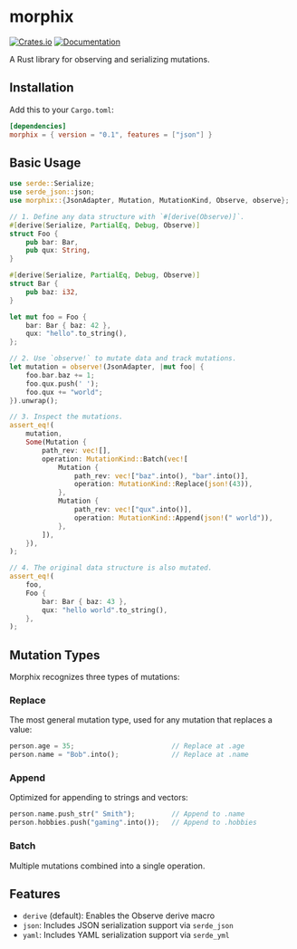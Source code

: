 # morphix

[![Crates.io](https://img.shields.io/crates/v/morphix.svg)](https://crates.io/crates/morphix)
[![Documentation](https://docs.rs/morphix/badge.svg)](https://docs.rs/morphix)

A Rust library for observing and serializing mutations.

## Installation

Add this to your `Cargo.toml`:

```toml
[dependencies]
morphix = { version = "0.1", features = ["json"] }
```

## Basic Usage

```rust
use serde::Serialize;
use serde_json::json;
use morphix::{JsonAdapter, Mutation, MutationKind, Observe, observe};

// 1. Define any data structure with `#[derive(Observe)]`.
#[derive(Serialize, PartialEq, Debug, Observe)]
struct Foo {
    pub bar: Bar,
    pub qux: String,
}

#[derive(Serialize, PartialEq, Debug, Observe)]
struct Bar {
    pub baz: i32,
}

let mut foo = Foo {
    bar: Bar { baz: 42 },
    qux: "hello".to_string(),
};

// 2. Use `observe!` to mutate data and track mutations.
let mutation = observe!(JsonAdapter, |mut foo| {
    foo.bar.baz += 1;
    foo.qux.push(' ');
    foo.qux += "world";
}).unwrap();

// 3. Inspect the mutations.
assert_eq!(
    mutation,
    Some(Mutation {
        path_rev: vec![],
        operation: MutationKind::Batch(vec![
            Mutation {
                path_rev: vec!["baz".into(), "bar".into()],
                operation: MutationKind::Replace(json!(43)),
            },
            Mutation {
                path_rev: vec!["qux".into()],
                operation: MutationKind::Append(json!(" world")),
            },
        ]),
    }),
);

// 4. The original data structure is also mutated.
assert_eq!(
    foo,
    Foo {
        bar: Bar { baz: 43 },
        qux: "hello world".to_string(),
    },
);
```

## Mutation Types

Morphix recognizes three types of mutations:

### Replace

The most general mutation type, used for any mutation that replaces a value:

```rs
person.age = 35;                        // Replace at .age
person.name = "Bob".into();             // Replace at .name
```

### Append

Optimized for appending to strings and vectors:

```rs
person.name.push_str(" Smith");         // Append to .name
person.hobbies.push("gaming".into());   // Append to .hobbies
```

### Batch

Multiple mutations combined into a single operation.

## Features

- `derive` (default): Enables the Observe derive macro
- `json`: Includes JSON serialization support via `serde_json`
- `yaml`: Includes YAML serialization support via `serde_yml`
